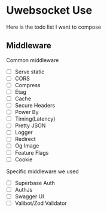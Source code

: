 # Uwebsocket Use

Here is the todo list I want to compose

## Middleware

Common middleware
- [ ] Serve static
- [ ] CORS
- [ ] Compress
- [ ] Etag
- [ ] Cache
- [ ] Secure Headers
- [ ] Power By
- [ ] Timing(Latency)
- [ ] Pretty JSON
- [ ] Logger
- [ ] Redirect
- [ ] Og Image
- [ ] Feature Flags
- [ ] Cookie

Specific middleware we used

- [ ] Superbase Auth
- [ ] AuthJs
- [ ] Swagger UI
- [ ] Valibot/Zod Validator
